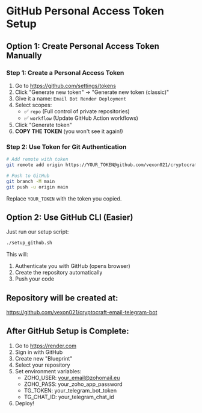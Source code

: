 # GitHub Personal Access Token Setup

## Option 1: Create Personal Access Token Manually

### Step 1: Create a Personal Access Token
1. Go to https://github.com/settings/tokens
2. Click "Generate new token" → "Generate new token (classic)"
3. Give it a name: `Email Bot Render Deployment`
4. Select scopes:
   - ✅ `repo` (Full control of private repositories)
   - ✅ `workflow` (Update GitHub Action workflows)
5. Click "Generate token"
6. **COPY THE TOKEN** (you won't see it again!)

### Step 2: Use Token for Git Authentication
```bash
# Add remote with token
git remote add origin https://YOUR_TOKEN@github.com/vexon021/cryptocraft-email-telegram-bot.git

# Push to GitHub
git branch -M main
git push -u origin main
```

Replace `YOUR_TOKEN` with the token you copied.

## Option 2: Use GitHub CLI (Easier)

Just run our setup script:
```bash
./setup_github.sh
```

This will:
1. Authenticate you with GitHub (opens browser)
2. Create the repository automatically
3. Push your code

## Repository will be created at:
https://github.com/vexon021/cryptocraft-email-telegram-bot

## After GitHub Setup is Complete:
1. Go to https://render.com
2. Sign in with GitHub
3. Create new "Blueprint"
4. Select your repository
5. Set environment variables:
   - ZOHO_USER: your_email@zohomail.eu
   - ZOHO_PASS: your_zoho_app_password
   - TG_TOKEN: your_telegram_bot_token
   - TG_CHAT_ID: your_telegram_chat_id
6. Deploy!
